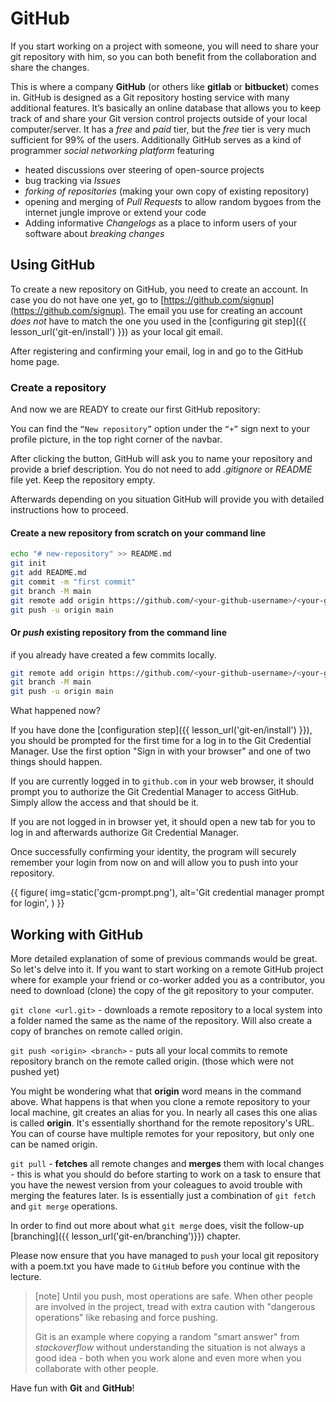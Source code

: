 # GitHub

If you start working on a project with someone, you will need to share your git repository with him, so you can both benefit from the collaboration and share the changes.

This is where a company **GitHub** (or others like **gitlab** or **bitbucket**) comes in. GitHub is designed as a Git repository hosting service with many additional features. It’s basically an online database that allows you to keep track of and share your Git version control projects outside of your local computer/server.
It has a *free* and *paid* tier, but the *free* tier is very much sufficient for 99% of the users.
Additionally GitHub serves as a kind of programmer *social networking platform* featuring
- heated discussions over steering of open-source projects
- bug tracking via *Issues*
- *forking of repositories* (making your own copy of existing repository)
- opening and merging of *Pull Requests* to allow random bygoes from the internet jungle improve or extend your code
- Adding informative *Changelogs* as a place to inform users of your software about *breaking changes*

## Using GitHub
To create a new repository on GitHub, you need to create an account. In case you do not have one yet, go to [https://github.com/signup](https://github.com/signup).
The email you use for creating an account *does not* have to match the one you used in the [configuring git step]({{ lesson_url('git-en/install') }}) as your local git email.

After registering and confirming your email, log in and go to the GitHub home page.

### Create a repository

And now we are READY to create our first GitHub repository:

You can find the `“New repository”` option under the `“+”` sign next to your profile picture, in the top right corner of the navbar.

After clicking the button, GitHub will ask you to name your repository and provide a brief description. You do not need to add *.gitignore* or *README* file yet. Keep the repository empty.

Afterwards depending on you situation GitHub will provide you with detailed instructions how to proceed.

#### Create a new repository from scratch on your command line

```bash
echo "# new-repository" >> README.md
git init
git add README.md
git commit -m "first commit"
git branch -M main
git remote add origin https://github.com/<your-github-username>/<your-github-repository>.git
git push -u origin main
```

#### Or *push* existing repository from the command line

if you already have created a few commits locally.

```bash
git remote add origin https://github.com/<your-github-username>/<your-github-repository>.git
git branch -M main
git push -u origin main
```

What happened now?

If you have done the [configuration step]({{ lesson_url('git-en/install') }}), you 
should be prompted for the first time for a log in to the Git Credential Manager.
Use the first option "Sign in with your browser" and one of two things should happen.

If you are currently logged in to `github.com` in your web browser, it should prompt you to authorize the Git Credential Manager to access GitHub. Simply allow the access and that should be it.

If you are not logged in in browser yet, it should open a new tab for you to log in and afterwards authorize Git Credential Manager.

Once successfully confirming your identity,
the program will securely remember your login from now on and will allow you to push into your repository.

{{ figure( img=static('gcm-prompt.png'), alt='Git credential manager prompt for login', ) }}

## Working with GitHub

More detailed explanation of some of previous commands would be great. So let's delve into it.
If you want to start working on a remote GitHub project where for example your friend or co-worker added you as a contributor, you need to download (clone) the copy of the git repository to your computer.

```git clone <url.git>``` - downloads a remote repository to a local system into a folder named the same as the name of the repository. Will also create a copy of branches on remote called origin.

```git push <origin> <branch>``` - puts all your local commits to remote repository branch on the remote called origin. (those which were not pushed yet)

You might be wondering what that **origin** word means in the command above. What happens is that when you clone a remote repository to your local machine, git creates an alias for you. In nearly all cases this one alias is called **origin**. It's essentially shorthand for the remote repository's URL. You can of course have multiple remotes for your repository, but only one can be named origin.

```git pull``` - **fetches** all remote changes and **merges** them with local changes - this is what you should do before starting to work on a task to ensure that you have the newest version from your coleagues to avoid trouble with merging the features later. Is is essentially just a  combination of ```git fetch``` and ```git merge``` operations.

In order to find out more about what ```git merge``` does, visit the follow-up [branching]({{ lesson_url('git-en/branching')}}) chapter.

Please now ensure that you have managed to `push` your local git repository with a poem.txt you have made to `GitHub` before you continue with the lecture.

> [note]
> Until you push, most operations are safe.
> When other people are involved in the project, tread with extra caution with "dangerous operations" like rebasing and force pushing.
> 
> Git is an example where copying a random "smart answer" from *stackoverflow* without understanding the situation is not always a good idea - both when you work alone and even more when you collaborate with other people.

Have fun with **Git** and **GitHub**!
